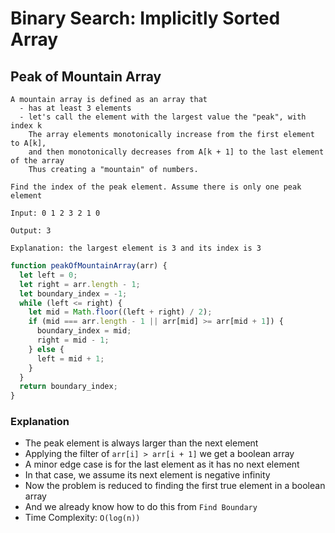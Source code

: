 # Binary Search: Implicitly Sorted Array
## Peak of Mountain Array
```
A mountain array is defined as an array that
  - has at least 3 elements
  - let's call the element with the largest value the "peak", with index k
    The array elements monotonically increase from the first element to A[k],
    and then monotonically decreases from A[k + 1] to the last element of the array
    Thus creating a "mountain" of numbers.

Find the index of the peak element. Assume there is only one peak element

Input: 0 1 2 3 2 1 0

Output: 3

Explanation: the largest element is 3 and its index is 3
```
```javascript
function peakOfMountainArray(arr) {
  let left = 0;
  let right = arr.length - 1;
  let boundary_index = -1;
  while (left <= right) {
    let mid = Math.floor((left + right) / 2);
    if (mid === arr.length - 1 || arr[mid] >= arr[mid + 1]) {
      boundary_index = mid;
      right = mid - 1;
    } else {
      left = mid + 1;
    }
  }
  return boundary_index;
}
```
### Explanation
- The peak element is always larger than the next element
- Applying the filter of `arr[i] > arr[i + 1]` we get a boolean array
- A minor edge case is for the last element as it has no next element
- In that case, we assume its next element is negative infinity
- Now the problem is reduced to finding the first true element in a boolean array
- And we already know how to do this from `Find Boundary`
- Time Complexity: `O(log(n))`

